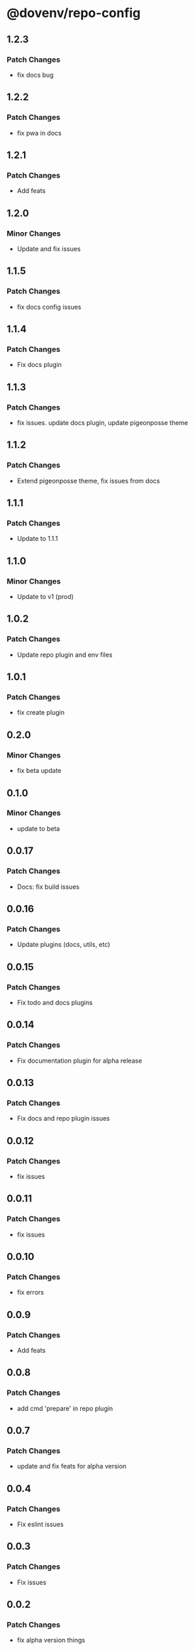 # @dovenv/repo-config

## 1.2.3

### Patch Changes

- fix docs bug

## 1.2.2

### Patch Changes

- fix pwa in docs

## 1.2.1

### Patch Changes

- Add feats

## 1.2.0

### Minor Changes

- Update and fix issues

## 1.1.5

### Patch Changes

- fix docs config issues

## 1.1.4

### Patch Changes

- Fix docs plugin

## 1.1.3

### Patch Changes

- fix issues. update docs plugin, update pigeonposse theme

## 1.1.2

### Patch Changes

- Extend pigeonposse theme, fix issues from docs

## 1.1.1

### Patch Changes

- Update to 1.1.1

## 1.1.0

### Minor Changes

- Update to v1 (prod)

## 1.0.2

### Patch Changes

- Update repo plugin and env files

## 1.0.1

### Patch Changes

- fix create plugin

## 0.2.0

### Minor Changes

- fix beta update

## 0.1.0

### Minor Changes

- update to beta

## 0.0.17

### Patch Changes

- Docs: fix build issues

## 0.0.16

### Patch Changes

- Update plugins (docs, utils, etc)

## 0.0.15

### Patch Changes

- Fix todo and docs plugins

## 0.0.14

### Patch Changes

- Fix documentation plugin for alpha release

## 0.0.13

### Patch Changes

- Fix docs and repo plugin issues

## 0.0.12

### Patch Changes

- fix issues

## 0.0.11

### Patch Changes

- fix issues

## 0.0.10

### Patch Changes

- fix errors

## 0.0.9

### Patch Changes

- Add feats

## 0.0.8

### Patch Changes

- add cmd 'prepare' in repo plugin

## 0.0.7

### Patch Changes

- update and fix feats for alpha version

## 0.0.4

### Patch Changes

- Fix eslint issues

## 0.0.3

### Patch Changes

- Fix issues

## 0.0.2

### Patch Changes

- fix alpha version things
